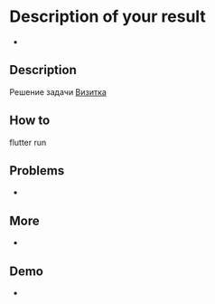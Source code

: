 # Description of your result

-

## Description

Решение задачи [Визитка](https://go.teachbase.ru/viewer/sessions/633782/tasks/283813)

## How to

flutter run

## Problems

-

## More

-

## Demo

-

